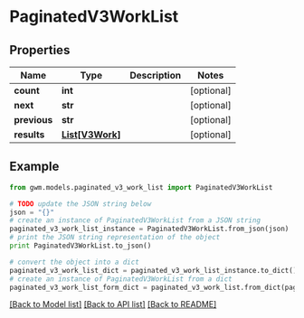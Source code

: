 # PaginatedV3WorkList


## Properties
Name | Type | Description | Notes
------------ | ------------- | ------------- | -------------
**count** | **int** |  | [optional] 
**next** | **str** |  | [optional] 
**previous** | **str** |  | [optional] 
**results** | [**List[V3Work]**](V3Work.md) |  | [optional] 

## Example

```python
from gwm.models.paginated_v3_work_list import PaginatedV3WorkList

# TODO update the JSON string below
json = "{}"
# create an instance of PaginatedV3WorkList from a JSON string
paginated_v3_work_list_instance = PaginatedV3WorkList.from_json(json)
# print the JSON string representation of the object
print PaginatedV3WorkList.to_json()

# convert the object into a dict
paginated_v3_work_list_dict = paginated_v3_work_list_instance.to_dict()
# create an instance of PaginatedV3WorkList from a dict
paginated_v3_work_list_form_dict = paginated_v3_work_list.from_dict(paginated_v3_work_list_dict)
```
[[Back to Model list]](../README.md#documentation-for-models) [[Back to API list]](../README.md#documentation-for-api-endpoints) [[Back to README]](../README.md)


